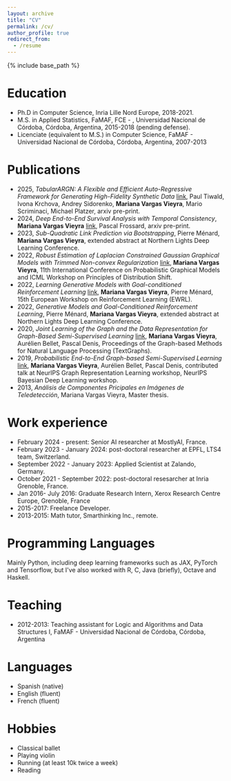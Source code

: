 ```yaml
---
layout: archive
title: "CV"
permalink: /cv/
author_profile: true
redirect_from:
  - /resume
---
```


{% include base_path %}

Education
======
* Ph.D in Computer Science, Inria Lille Nord Europe, 2018-2021.
* M.S. in Applied Statistics, FaMAF, FCE - ,
Universidad Nacional de Córdoba, Córdoba, Argentina, 2015-2018 (pending defense).
* Licenciate (equivalent to M.S.) in Computer Science, FaMAF -
Universidad Nacional de Córdoba, Córdoba, Argentina, 2007-2013


Publications
======
* 2025, _TabularARGN: A Flexible and Efficient Auto-Regressive Framework for Generating High-Fidelity Synthetic Data_ [link](https://arxiv.org/pdf/2501.12012), Paul Tiwald, Ivona Krchova, Andrey Sidorenko, **Mariana Vargas Vieyra**, Mario Scriminaci, Michael Platzer, arxiv pre-print.
* 2024, _Deep End-to-End Survival Analysis with Temporal Consistency_, **Mariana Vargas Vieyra** [link](https://arxiv.org/pdf/2410.06786), Pascal Frossard, arxiv pre-print.
* 2023, _Sub-Quadratic Link Prediction via Bootstrapping_, Pierre Ménard, **Mariana Vargas Vieyra**, extended abstract at Northern Lights Deep Learning Conference.
* 2022, _Robust Estimation of Laplacian Constrained Gaussian Graphical Models with Trimmed Non-convex Regularization_ [link](https://inria.hal.science/hal-03697993v3/document),
**Mariana Vargas Vieyra**, 11th International Conference on Probabilistic Graphical Models and ICML Workshop on Principles of Distribution Shift.
* 2022, _Learning Generative Models with Goal-conditioned Reinforcement Learning_ [link](https://arxiv.org/pdf/2303.14811), **Mariana Vargas Vieyra**, Pierre Ménard, 15th European Workshop on Reinforcement Learning (EWRL).
* 2022, _Generative Models and Goal-Conditioned Reinforcement Learning_, Pierre Ménard, **Mariana Vargas Vieyra**, extended abstract at Northern Lights Deep Learning Conference.
* 2020, _Joint Learning of the Graph and the Data Representation for Graph-Based Semi-Supervised Learning_ [link](https://aclanthology.org/2020.textgraphs-1.4.pdf), **Mariana Vargas Vieyra**, Aurélien Bellet, Pascal Denis, Proceedings of the Graph-based Methods for Natural Language Processing (TextGraphs).
* 2019, _Probabilistic End-to-End Graph-based Semi-Supervised Learning_ [link](https://hal.science/hal-03501846/file/distributional_end2end_semi-supervised_learning.pdf), **Mariana Vargas Vieyra**, Aurélien Bellet, Pascal Denis, contributed talk at NeurIPS Graph Representation Learning workshop, NeurIPS Bayesian Deep Learning workshop.
* 2013, _Análisis de Componentes Pricipales en Imágenes de Teledetección_, Mariana Vargas Vieyra, Master thesis.


Work experience
======
* February 2024 - present: Senior AI researcher at MostlyAI, France.
* February 2023 - January 2024: post-doctoral researcher at EPFL, LTS4 team, Switzerland.
* September 2022 - January 2023: Applied Scientist at Zalando, Germany.
* October 2021 - September 2022: post-doctoral resesarcher at Inria Grenoble, France.
* Jan 2016- July 2016: Graduate Research Intern, Xerox Research Centre Europe, Grenoble, France
* 2015-2017: Freelance Developer.
* 2013-2015: Math tutor, Smarthinking Inc., remote.

Programming Languages
======
Mainly Python, including deep learning frameworks such as JAX, PyTorch and Tensorflow, but I've also worked with R, C, Java (briefly), Octave and Haskell.

Teaching
======
* 2012-2013: Teaching assistant for Logic and Algorithms and Data Structures I, FaMAF - Universidad Nacional de Córdoba, Córdoba, Argentina


Languages
======
* Spanish (native)
* English (fluent)
* French (fluent)
<!-- * German (basic) -->

Hobbies
======
* Classical ballet
* Playing violin
* Running (at least 10k twice a week)
* Reading

<!--Skills
======
* Skill 1
* Skill 2
  * Sub-skill 2.1
  * Sub-skill 2.2
  * Sub-skill 2.3
* Skill 3-->

<!--Publications
======
  <ul>{% for post in site.publications %}
    {% include archive-single-cv.html %}
  {% endfor %}</ul>

Talks
======
  <ul>{% for post in site.talks %}
    {% include archive-single-talk-cv.html %}
  {% endfor %}</ul>

Teaching
======
* 2012-2013: Teaching assistant, FaMAF - Universidad Nacional de Córdoba, Córdoba, Argentina
  <ul>{% for post in site.teaching %}
    {% include archive-single-cv.html %}
  {% endfor %}</ul>

Service and leadership
======
* Currently signed in to 43 different slack teams-->

